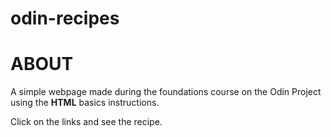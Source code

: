 # odin-recipes

# ABOUT

A simple webpage made during the foundations course on the Odin Project using the **HTML** basics instructions. 

Click on the links and see the recipe.